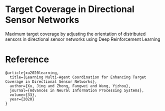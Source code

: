 # Target Coverage in Directional Sensor Networks
Maximum target coverage by adjusting the orientation of distributed sensors in directional sensor networks using Deep Reinforcement Learning
# Reference
```
@article{xu2020learning,
  title={Learning Multi-Agent Coordination for Enhancing Target Coverage in Directional Sensor Networks},
  author={Xu, Jing and Zhong, Fangwei and Wang, Yizhou},
  journal={Advances in Neural Information Processing Systems},
  volume={33},
  year={2020}
}
```

